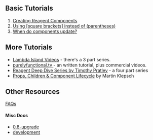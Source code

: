 
## Basic Tutorials 

1. [Creating Reagent Components](/docs/CreatingReagentComponents.md)
2. [Using [square brackets] instead of (parentheses)](/docs/UsingSquareBracketsInsteadOfParens.md)
3. [When do components update?](/docs/WhenDoComponentsUpdate.md)

## More Tutorials 

  * [Lambda Island Videos](https://lambdaisland.com/collections/react-reagent-re-frame) - there's a 3 part series.
  * [purelyfunctional.tv ](https://purelyfunctional.tv/guide/reagent/) - an written tutorial, plus commercial videos. 
  * [Reagent Deep Dive Series by Timothy Pratley](http://timothypratley.blogspot.com.au/p/p.html) - a four part series
  * [Props, Children & Component Lifecycle](https://www.martinklepsch.org/posts/props-children-and-component-lifecycle-in-reagent.html) by Martin Klepsch
  

## Other Resources

[FAQs](/docs/FAQ)


#### Misc Docs

 - [0.8-upgrade](/docs/0.8-upgrade.md)
 - [development](/docs/development.md)
